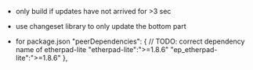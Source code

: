 - only build if updates have not arrived for >3 sec
- use changeset library to only update the bottom part

- for package.json
"peerDependencies": {
	// TODO: correct dependency name of etherpad-lite
	"etherpad-lite":">=1.8.6"
	"ep_etherpad-lite":">=1.8.6"
    },



